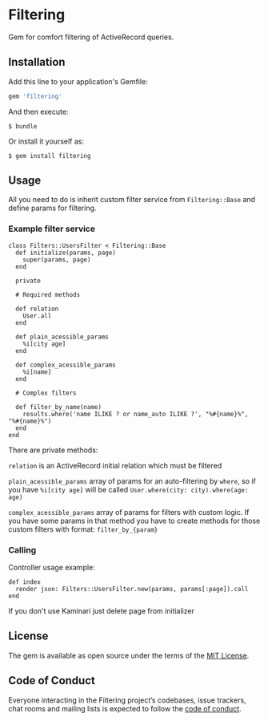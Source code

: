 # Filtering

Gem for comfort filtering of ActiveRecord queries.

## Installation

Add this line to your application's Gemfile:

```ruby
gem 'filtering'
```

And then execute:

    $ bundle

Or install it yourself as:

    $ gem install filtering

## Usage
All you need to do is inherit custom filter service from `Filtering::Base` and define params for filtering.

### Example filter service

```
class Filters::UsersFilter < Filtering::Base
  def initialize(params, page)
    super(params, page)
  end

  private

  # Required methods

  def relation
    User.all
  end

  def plain_acessible_params
    %i[city age]
  end

  def complex_acessible_params
    %i[name]
  end

  # Complex filters

  def filter_by_name(name)
    results.where('name ILIKE ? or name_auto ILIKE ?', "%#{name}%", "%#{name}%")
  end
end

```
There are private methods:

`relation` is an ActiveRecord initial relation which must be filtered

`plain_acessible_params` array of params for an auto-filtering by `where`, so if you have `%i[city age]` will be called `User.where(city: city).where(age: age)`

`complex_acessible_params` array of params for filters with custom logic. If you have some params in that method you have to create methods for those custom filters with format: `filter_by_{param}`

### Calling
Controller usage example:

```
def index
  render json: Filters::UsersFilter.new(params, params[:page]).call
end
```
If you don't use Kaminari just delete page from initializer

## License

The gem is available as open source under the terms of the [MIT License](https://opensource.org/licenses/MIT).

## Code of Conduct

Everyone interacting in the Filtering project’s codebases, issue trackers, chat rooms and mailing lists is expected to follow the [code of conduct](https://github.com/[USERNAME]/filtering/blob/master/CODE_OF_CONDUCT.md).
